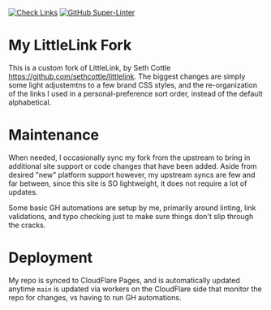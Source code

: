 [![Check Links](https://github.com/sargonas/me.sargonas.com/actions/workflows/link-checks.yaml/badge.svg)](https://github.com/sargonas/me.sargonas.com/actions/workflows/link-checks.yaml)
[![GitHub Super-Linter](https://github.com/sargonas/me.sargonas.com/actions/workflows/super-linter.yml/badge.svg)](https://github.com/sargonas/me.sargonas.com/actions/workflows/super-linter.yml)

# My LittleLink Fork
This is a custom fork of LittleLink, by Seth Cottle https://github.com/sethcottle/littlelink. The biggest changes are simply some light adjustemtns to a few brand CSS styles, and the re-organization of the links I used in a personal-preference sort order, instead of the default alphabetical.

# Maintenance
When needed, I occasionally sync my fork from the upstream to bring in additional site support or code changes that have been added. Aside from desired "new" platform support however, my upstream syncs are few and far between, since this site is SO lightweight, it does not require a lot of updates.

Some basic GH automations are setup by me, primarily around linting, link validations, and typo checking just to make sure things don't slip through the cracks.

# Deployment
My repo is synced to CloudFlare Pages, and is automatically updated anytime `main` is updated via workers on the CloudFlare side that monitor the repo for changes, vs having to run GH automations.
